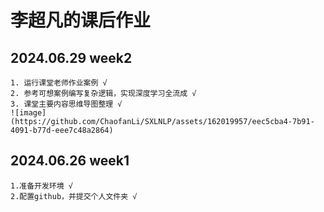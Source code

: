 # 李超凡的课后作业

## 2024.06.29 week2
    1. 运行课堂老师作业案例 √
    2. 参考可想案例编写复杂逻辑，实现深度学习全流成 √
    3. 课堂主要内容思维导图整理 √
    ![image](https://github.com/ChaofanLi/SXLNLP/assets/162019957/eec5cba4-7b91-4091-b77d-eee7c48a2864)


## 2024.06.26 week1
    1.准备开发环境 √
    2.配置github，并提交个人文件夹 √

